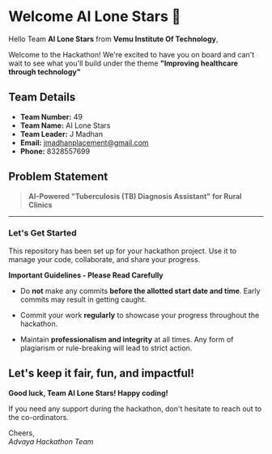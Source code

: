 # Welcome AI Lone Stars 👋

Hello Team **AI Lone Stars** from **Vemu Institute Of Technology**,

Welcome to the Hackathon! We're excited to have you on board and can't wait to see what you'll build under the theme **"Improving healthcare through technology"** 

## Team Details

- **Team Number:** 49  
- **Team Name:** AI Lone Stars
- **Team Leader:** J Madhan  
- **Email:** jmadhanplacement@gmail.com  
- **Phone:** 8328557699  

## Problem Statement

> **AI-Powered "Tuberculosis (TB) Diagnosis Assistant" for Rural Clinics**

---

### Let's Get Started 

This repository has been set up for your hackathon project. Use it to manage your code, collaborate, and share your progress.

**Important Guidelines - Please Read Carefully**

- Do **not** make any commits **before the allotted start date and time**. Early commits may result in getting caught.
- Commit your work **regularly** to showcase your progress throughout the hackathon.

- Maintain **professionalism and integrity** at all times. Any form of plagiarism or rule-breaking will lead to strict action.

Let's keep it fair, fun, and impactful! 
---

**Good luck, Team AI Lone Stars! Happy coding!**

If you need any support during the hackathon, don't hesitate to reach out to the co-ordinators.

Cheers,  
_Advaya Hackathon Team_

